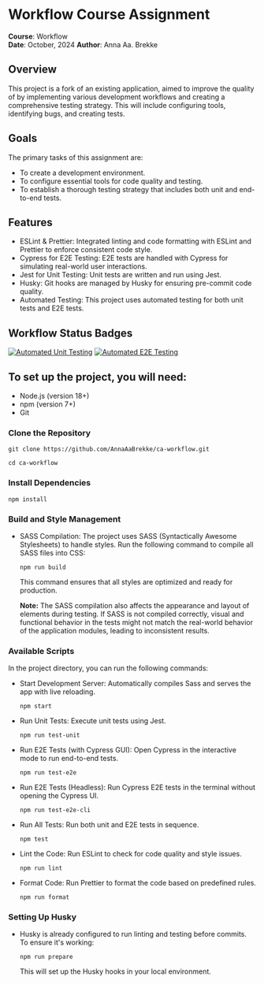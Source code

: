 # Workflow Course Assignment

**Course**: Workflow  
**Date**: October, 2024
**Author**: Anna Aa. Brekke

## Overview

This project is a fork of an existing application, aimed to improve the quality of by implementing various development workflows and creating a comprehensive testing strategy. This will include configuring tools, identifying bugs, and creating tests.

## Goals

The primary tasks of this assignment are:

-   To create a development environment.
-   To configure essential tools for code quality and testing.
-   To establish a thorough testing strategy that includes both unit and end-to-end tests.

## Features

-   ESLint & Prettier: Integrated linting and code formatting with ESLint and Prettier to enforce consistent code style.
-   Cypress for E2E Testing: E2E tests are handled with Cypress for simulating real-world user interactions.
-   Jest for Unit Testing: Unit tests are written and run using Jest.
-   Husky: Git hooks are managed by Husky for ensuring pre-commit code quality.
-   Automated Testing: This project uses automated testing for both unit tests and E2E tests.

## Workflow Status Badges

[![Automated Unit Testing](https://github.com/AnnaAaBrekke/ca-workflow/actions/workflows/unit-test.yml/badge.svg)](https://github.com/AnnaAaBrekke/ca-workflow/actions/workflows/unit-test.yml)
[![Automated E2E Testing](https://github.com/AnnaAaBrekke/ca-workflow/actions/workflows/e2e-test.yml/badge.svg)](https://github.com/AnnaAaBrekke/ca-workflow/actions/workflows/e2e-test.yml)

## To set up the project, you will need:

-   Node.js (version 18+)
-   npm (version 7+)
-   Git

### Clone the Repository

`git clone https://github.com/AnnaAaBrekke/ca-workflow.git`

`cd ca-workflow`

### Install Dependencies

`npm install`

### Build and Style Management

-   SASS Compilation: The project uses SASS (Syntactically Awesome Stylesheets) to handle styles. Run the following command to compile all SASS files into CSS:

    `npm run build`

    This command ensures that all styles are optimized and ready for production.

    **Note:** The SASS compilation also affects the appearance and layout of elements during testing. If SASS is not compiled correctly, visual and functional behavior in the tests might not match the real-world behavior of the application modules, leading to inconsistent results.

### Available Scripts

In the project directory, you can run the following commands:

-   Start Development Server: Automatically compiles Sass and serves the app with live reloading.

    `npm start`

-   Run Unit Tests: Execute unit tests using Jest.

    `npm run test-unit`

-   Run E2E Tests (with Cypress GUI): Open Cypress in the interactive mode to run end-to-end tests.

    `npm run test-e2e`

-   Run E2E Tests (Headless): Run Cypress E2E tests in the terminal without opening the Cypress UI.

    `npm run test-e2e-cli`

-   Run All Tests: Run both unit and E2E tests in sequence.

    `npm test`

-   Lint the Code: Run ESLint to check for code quality and style issues.

    `npm run lint`

-   Format Code: Run Prettier to format the code based on predefined rules.

    `npm run format`

### Setting Up Husky

-   Husky is already configured to run linting and testing before commits. To ensure it's working:

    `npm run prepare`

    This will set up the Husky hooks in your local environment.
